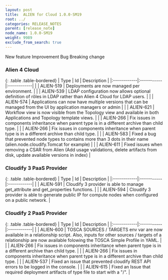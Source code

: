 ```yaml
---
layout: post
title:  ALIEN for Cloud 1.0.0-SM19
root: ../
categories: RELEASE_NOTES
parent: [release_note]
node_name: 1.0.0-SM19
weight: 9989
exclude_from_search: true
---
```





<i class="fa fa-plus text-success"></i> New feature <i class="fa fa-level-up text-primary"></i> Improvement  <i class="fa fa-bug text-danger"></i> Bug <i class="fa fa-exclamation-triangle text-warning"></i> Breaking change


### Alien 4 Cloud



  {: .table .table-bordered}
  | Type        | Id         | Description |
  |:------------|:-----------|:------------|
    |  <i class="fa fa-plus text-success"></i> | ALIEN-519 | Deployments are now managed per environment.  |
    |  <i class="fa fa-plus text-success"></i> | ALIEN-539 | LDAP configuration now allows optional definition of rôles in LDAP rather than Alien 4 Cloud for LDAP users.  |
    |  <i class="fa fa-plus text-success"></i> | ALIEN-574 | Applications can now have multiple versions that can be managed from the UI by application managers or admin  |
        |  <i class="fa fa-level-up text-primary"></i> | ALIEN-621 | Workflow view is now visible from the Topology view and available in both Applications and Topology template views.  |
      |  <i class="fa fa-bug text-danger"></i> | ALIEN-266 | Fix issues in components inheritance when parent type is in a different archive than child type.  |
    |  <i class="fa fa-bug text-danger"></i> | ALIEN-266 | Fix issues in components inheritance when parent type is in a different archive than child type.  |
    |  <i class="fa fa-bug text-danger"></i> | ALIEN-583 | Fixed a bug that prevented node types to contains more than 3 dots in their name (alien.node.cloudify.Tomcat for example)  |
    |  <i class="fa fa-bug text-danger"></i> | ALIEN-611 | Fixed issues when removing a CSAR from Alien (Add usage validations, delete artifacts from disk, update available versions in index)  |
  


### Cloudify 3 PaaS Provider



  {: .table .table-bordered}
  | Type        | Id         | Description |
  |:------------|:-----------|:------------|
    |  <i class="fa fa-plus text-success"></i> | ALIEN-591 | Cloudify 3 provider is able to manage get_attribute and get_properties functions.  |
    |  <i class="fa fa-plus text-success"></i> | ALIEN-594 | Cloudify 3 provider is able to generate public IP for compute nodes when configured on a public network.  |
        


### Cloudify 2 PaaS Provider



  {: .table .table-bordered}
  | Type        | Id         | Description |
  |:------------|:-----------|:------------|
        |  <i class="fa fa-level-up text-primary"></i> | ALIEN-600 | TOSCA SOURCES / TARGETS env var are now available in a relationship script. Also, inputs for other sources / targets of a relationship are now available folowing the TOSCA Simple Profile in YAML.  |
      |  <i class="fa fa-bug text-danger"></i> | ALIEN-266 | Fix issues in components inheritance when parent type is in a different archive than child type.  |
    |  <i class="fa fa-bug text-danger"></i> | ALIEN-266 | Fix issues in components inheritance when parent type is in a different archive than child type.  |
    |  <i class="fa fa-bug text-danger"></i> | ALIEN-537 | Fixed an issue that prevented cloudify REST API errors to be logged in the console.  |
    |  <i class="fa fa-bug text-danger"></i> | ALIEN-615 | Fixed an Issue that required deployment artifacts of type file to start with a "/".  |
  


